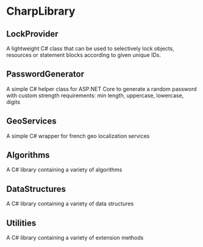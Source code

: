 # CharpLibrary

## LockProvider

A lightweight C# class that can be used to selectively lock objects, resources or statement blocks according to given unique IDs.

## PasswordGenerator

A simple C# helper class for ASP.NET Core to generate a random password with custom strength requirements: min length, uppercase, lowercase, digits

## GeoServices

A simple C# wrapper for french geo localization services

## Algorithms

A C# library containing a variety of algorithms

## DataStructures

A C# library containing a variety of data structures

## Utilities

A C# library containing a variety of extension methods